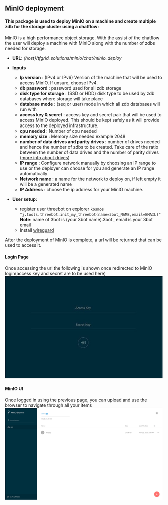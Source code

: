 ## MinIO deployment

#### This package is used to deploy MinIO on a machine and create multiple zdb for the storage cluster using a chatflow:
MinIO is a high performance object storage. With the assist of the chatflow the user will deploy a machine with MinIO along with the number of zdbs needed for storage.

* **URL**: *{host}/tfgrid_solutions/minio/chat/minio_deploy*
* **Inputs**
   - **Ip version** : (IPv4 or IPv6) Version of the machine that will be used to access MinIO. If unsure, choose IPv4.
   - **db password** : password used for all zdb storage
   - **disk type for storage** : (SSD or HDD) disk type to be used by zdb databases where storage will take place
   - **database mode** : (seq or user) mode in which all zdb databases will run with
   - **access key & secret** : access key and secret pair that will be used to access MinIO deployed. This should be kept safely as it will provide access to the deployed infrastructure.
   - **cpu needed** : Number of cpu needed
   - **memory size** : Memory size needed example 2048
   - **number of data drives and parity drives** : number of drives needed and hence the number of zdbs to be created. Take care of the ratio between the number of data drives and the number of parity drives ([more info about drives](https://docs.min.io/docs/minio-erasure-code-quickstart-guide.html))
   - **IP range** : Configure network manually by choosing an IP range to use or the deployer can choose for you and generate an IP range automatically
    - **Network name** : a name for the network to deploy on,  if left empty it will be a generated name
    - **IP Address** : choose the ip address for your MinIO machine.

* **User setup:**
    - register user threebot on explorer `kosmos "j.tools.threebot.init_my_threebot(name=3bot_NAME,email=EMAIL)"` **Note**: name of 3bot is (your 3bot name).3bot , email is your 3bot email
    - Install [wireguard](https://www.wireguard.com/install/)



After the deployment of MinIO is complete,  a url will be returned that can be used to access it.

#### Login Page
Once accessing the url the following is shown once redirected to MinIO login(access key and secret are to be used here)
![](login.png)

#### MinIO UI
Once logged in using the previous page, you can upload and use the browser to navigate through all your items
![](upload.png)
